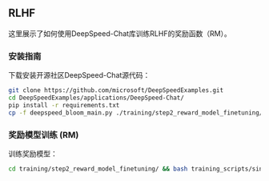 ## RLHF
这里展示了如何使用DeepSpeed-Chat库训练RLHF的奖励函数（RM）。

### 安装指南

下载安装开源社区DeepSpeed-Chat源代码：
```bash
git clone https://github.com/microsoft/DeepSpeedExamples.git
cd DeepSpeedExamples/applications/DeepSpeed-Chat/
pip install -r requirements.txt
cp -f deepspeed_bloom_main.py ./training/step2_reward_model_finetuning/main.py
```

### 奖励模型训练 (RM)
训练奖励模型：
```bash
cd training/step2_reward_model_finetuning/ && bash training_scripts/single_node/run_350m.sh
```
